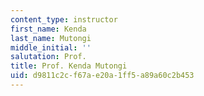 ```yaml
---
content_type: instructor
first_name: Kenda
last_name: Mutongi
middle_initial: ''
salutation: Prof.
title: Prof. Kenda Mutongi
uid: d9811c2c-f67a-e20a-1ff5-a89a60c2b453
---
```


